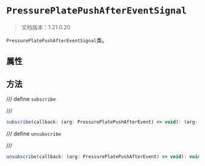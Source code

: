 # `PressurePlatePushAfterEventSignal`

> 文档版本：1.21.0.20

`PressurePlatePushAfterEventSignal`类。

## 属性

## 方法

/// define
`subscribe`


///

```js
subscribe(callback: (arg: PressurePlatePushAfterEvent) => void): (arg: PressurePlatePushAfterEvent) => void
```


/// define
`unsubscribe`


///

```js
unsubscribe(callback: (arg: PressurePlatePushAfterEvent) => void): void
```

